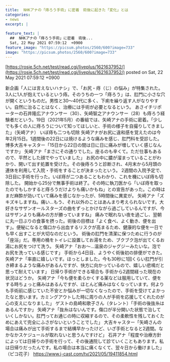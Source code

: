 ```yaml
---
title:  NHKアナの「痔ろう手術」に密着　術後に起きた「変化」とは  
categories:
- news
excerpt: |
  
feature_text: |
  ##  NHKアナの「痔ろう手術」に密着　術後...
  Sat, 22 May 2021 07:59:12  +0900
feature_image: "https://picsum.photos/2560/600?image=733"
image: "https://picsum.photos/2560/600?image=733"
---
```


[https://rosie.5ch.net/test/read.cgi/liveplus/1621637952/](https://rosie.5ch.net/test/read.cgi/liveplus/1621637952/)
posted on Sat, 22 May 2021 07:59:12  +0900

<!--more-->

新企画「人には言えないハナシ」で、「お尻・痔（じ）の悩み」が特集された。　3人に1人が抱えているという痔。そのうちの一つ「痔ろう」は、肛門に小さな穴が開くというものだ。男性と30〜40代に多く、下痢を繰り返す人がなりやすい。自然に治ることはなく、治療には手術が必要となるという。 あさイチリポーターの石井隆広アナウンサー（30）、矢崎智之アナウンサー（28）も痔ろう経験者だという。19日（2021年5月）の番組では、矢崎アナの手術に密着。「少しでも多くの人に痔ろうについて知ってほしいと、手術の様子を自撮りしてきました」（矢崎アナ） いぼ痔も二つも切除 矢崎アナがお尻に違和感を覚えたのは今年2月15日。1週間後の22日には焼けるような痛みを感じ、肛門科を受診した。 博多大吉キャスター「15日から22日の間は日に日に痛みが増していく感じなんですか」 矢崎アナ「まさにその通りでした。座るのも辛くて。ただ仕事もあるので、平然とした顔でやっていました」 お尻の中に膿が溜まっていることがわかり、開いて出す処置を受けた。その後痔ろうと診断され、4月末から5月頭の連休を利用して入院・手術をすることが決まったという。 2週間の入院予定で、3日目に手術を行った。いぼ痔が二つあることもわかり、これを機にいぼ痔も切除した。 開始から25分で無事手術は終了。その時に執刀医から「いぼ痔を取ったのでもしかすると痔ろうだけよりも痛いかもね」との宣告があった。この時はまだ麻酔が効いていて痛みを感じなかったが、5時間後に異変が。 矢崎アナ「ズキズキしますね。痛い...もう、それ以外のことはあんまり考えられないです。大好きなサザンオールスターズの曲をずっとかけながら過ごしているんですが、今はサザンよりも痛みの方が勝っていますね」 痛みで眠れない夜を過ごし、翌朝に丸一日ぶりの食事を摂った。術後の目標は「よく食べ、よく動き、便を出す」。便秘になると傷口から出血するリスクが高まるため、健康的な便を一日でも早く出すことが大切なのだという。 術後の肛門を清潔に保つために行うのが「座浴」だ。専用の桶をトイレに設置してお湯をため、ブクブク泡が出てくるお湯にお尻をつけて洗う。 矢崎アナ「おお〜...温泉のジャグジーみたいな。泡でお尻を洗っている感じです」 手術から4日目、ようやく術後初の排便ができた。 矢崎アナ「率直に嬉しいです。ほっとしました。今も30秒に1回くらい肛門が引き締まるような痛みがあるんですが、快方に向かっているので、嬉しい悲鳴だと思って耐えています」 日帰り手術ができる場合も 手術から2週間経った現在の状況はどうか。 矢崎アナ「今も便を柔らかくする薬などは服用していて、便をする時ちょっと痛みはあるんですが、ほとんど痛みはなくなっています。何よりも手術前に感じていた不安とか悩みが一切なくなったので、手術を受けてよかったなと思います。カミングアウトした時に周りの人が手術を応援してくれたのが心の支えになりました」 ゲストの島崎和歌子さん（タレント）「手術の後抜糸はあるんですか」 矢崎アナ「抜糸はないんです。傷口が半分開いた状態で治していくしかない。肛門ってお通じの時に収縮するので、その柔軟性を残しておくためにあえて完全にふさがないということでした」 大吉キャスター「矢崎さんの場合は痛みが出て手術するまで結構早かったけど、いざ手術となると2週間。なかなかスケジュールが取れないと思うんですけど」 石井アナ「程度や治療方針によっては日帰りの手術を行って、その後通院して診ていくこともあります。私は日帰りだったんです。私の場合は本当に痛くなくて、翌々日から働けました」 （ピコ花子） https://www.j-cast.com/tv/2021/05/19411854.html
